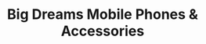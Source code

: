 ---
title: "Big Dreams Mobile Phones & Accessories"
url: /accra/big-dreams-mobile-phones-and-accessories/
shop: mobile phone
---